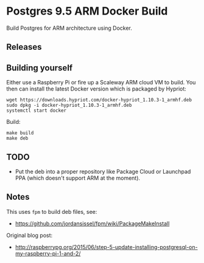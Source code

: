 # Postgres 9.5 ARM Docker Build

Build Postgres for ARM architecture using Docker.


## Releases


## Building yourself

Either use a Raspberry Pi or fire up a Scaleway ARM cloud VM to build. You then can install the latest Docker version which is packaged by Hypriot:

    wget https://downloads.hypriot.com/docker-hypriot_1.10.3-1_armhf.deb
    sudo dpkg -i docker-hypriot_1.10.3-1_armhf.deb
    systemctl start docker


Build:

    make build
    make deb


## TODO

- Put the deb into a proper repository like Package Cloud or Launchpad PPA (which doesn't support ARM at the moment).


## Notes

This uses `fpm` to build deb files, see:

- https://github.com/jordansissel/fpm/wiki/PackageMakeInstall

Original blog post:

- http://raspberrypg.org/2015/06/step-5-update-installing-postgresql-on-my-raspberry-pi-1-and-2/
